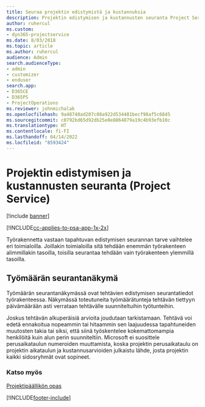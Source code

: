 ```yaml
---
title: Seuraa projektin edistymistä ja kustannuksia
description: Projektin edistymisen ja kustannusten seuranta Project Servicessä
author: ruhercul
ms.custom:
- dyn365-projectservice
ms.date: 8/03/2018
ms.topic: article
ms.author: ruhercul
audience: Admin
search.audienceType:
- admin
- customizer
- enduser
search.app:
- D365CE
- D365PS
- ProjectOperations
ms.reviewer: johnmichalak
ms.openlocfilehash: 9a48748ad207c08a922d534481becf98af5c6845
ms.sourcegitcommit: c0792bd65d92db25e0e8864879a19c4b93efb10c
ms.translationtype: HT
ms.contentlocale: fi-FI
ms.lasthandoff: 04/14/2022
ms.locfileid: "8593424"
---
```

# <a name="track-project-progress-and-cost-project-service"></a>Projektin edistymisen ja kustannusten seuranta (Project Service)

[!include [banner](../includes/psa-now-project-operations.md)]

[!INCLUDE[cc-applies-to-psa-app-1x-2x](../includes/cc-applies-to-psa-app-1x-2x.md)]

Työrakennetta vastaan tapahtuvan edistymisen seurannan tarve vaihtelee eri toimialoilla. Joillakin toimialoilla sitä tehdään enemmän työrakenteen alimmillakin tasoilla, toisilla seurantaa tehdään vain työrakenteen ylemmillä tasoilla.  
  
## <a name="effort-tracking-view"></a>Työmäärän seurantanäkymä  
Työmäärän seurantanäkymässä ovat tehtävien edistymisen seurantatiedot työrakenteessa. Näkymässä toteutuneita työmäärätunteja tehtävän tiettyyn päivämäärään asti verrataan tehtävälle suunniteltuihin työtunteihin.  
  
Joskus tehtävän alkuperäisiä arvioita joudutaan tarkistamaan. Tehtävä voi edetä ennakoitua nopeammin tai hitaammin sen laajuudessa tapahtuneiden muutosten takia tai siksi, että siinä työskentelee kokemattomampia henkilöitä kuin alun perin suunniteltiin. Microsoft ei suosittele perusaikataulun numeroiden muuttamista, koska projektin perusaikataulu on projektin aikataulun ja kustannusarvioiden julkaistu lähde, josta projektin kaikki sidosryhmät ovat sopineet.  
  
### <a name="see-also"></a>Katso myös  
 [Projektipäällikön opas](../psa/project-manager-guide.md)


[!INCLUDE[footer-include](../includes/footer-banner.md)]
